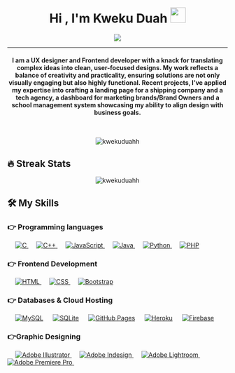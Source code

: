 <h1 align="center">Hi , I'm Kweku Duah <img src="https://media.giphy.com/media/hvRJCLFzcasrR4ia7z/giphy.gif" width="35"></h1>
<p align="center">
  <a href="https://github.com/kwekuduahh/readme-typing-svg"><img src="https://readme-typing-svg.herokuapp.com?lines=User+Experience+Designer;Frontend+Developer;UI+Designer;Always learning new things&amp;center=true&amp;width=500&amp;height=50"></a>
</p>
<hr>
<h4 align="center">I am a UX designer and Frontend developer with a knack for translating complex ideas into clean, user-focused designs. My work reflects a balance of creativity and practicality, ensuring solutions are not only visually engaging but also highly functional. Recent projects, I’ve applied my expertise into crafting a landing page for a shipping company and a tech agency, a dashboard for marketing brands/Brand Owners and a school management system showcasing my ability to align design with business goals.</h4>
<br>
<p align="center">
  <img src="https://komarev.com/ghpvc/?username=kwekuduahh&amp;label=Profileviews&amp;color=0e75b6&amp;style=plastic" alt="kwekuduahh"> 
</p>
<h2 id="-streak-stats">🔥 Streak Stats</h2>
<p align="center"><img src="https://github-readme-streak-stats.herokuapp.com/?user=kwekuduahh&amp;theme=algolia" alt="kwekuduahh"></p>
<h2 id="️-my-skills">🛠️ My Skills</h2>
<h3 id="-programming-languages">👉 Programming languages</h3>
<p align="left"> 
    
  <a href="https://www.cprogramming.com/" target="_blank"> 
    <img alt="C" src="https://img.shields.io/badge/C -#2370ED.svg?logo=c&amp;logoColor=white">
  </a> 
   
  <a href="https://www.w3schools.com/cpp/" target="_blank"> 
    <img alt="C++" src="https://img.shields.io/badge/C++ -#00599C.svg?logo=c++&amp;logoColor=white">
  </a> 
   
  <a href="https://developer.mozilla.org/en-US/docs/Web/JavaScript" target="_blank"> 
     <img alt="JavaScript" src="https://img.shields.io/badge/JavaScript -#F7DF1E.svg?logo=javascript&amp;logoColor=black">
   </a>
   
  <a href="https://www.java.com" target="_blank"> 
    <img alt="Java" src="https://img.shields.io/badge/Java-#007396.svg?logo=java&amp;logoColor=white">
  </a>
   
   <a href="https://www.python.org" target="_blank">
    <img alt="Python" src="https://img.shields.io/badge/Python -#14354C.svg?logo=python&amp;logoColor=white">
  </a>
   
  <a href="https://www.php.net/">
    <img alt="PHP" src="https://img.shields.io/badge/PHP-#777BB4.svg?logo=php&amp;logoColor=white">
  </a>
</p>
<h3 id="-frontend-development">👉 Frontend Development</h3>
<p align="left"> 
    
  <a href="https://www.w3.org/html/" target="_blank"> 
   <img alt="HTML" src="https://img.shields.io/badge/HTML5 -#E34F26.svg?logo=html5&amp;logoColor=white">
  </a>   
   
  <a href="https://www.w3schools.com/css/" target="_blank">
    <img alt="CSS" src="https://img.shields.io/badge/CSS -#1572B6.svg?logo=css3&amp;logoColor=white">
  </a> 
    
  <a href="https://getbootstrap.com" target="_blank"> 
    <img alt="Bootstrap" src="https://img.shields.io/badge/Bootstrap-#563D7C.svg?style=flat&amp;logo=bootstrap&amp;logoColor=white">
  </a>
</p>
<h3 id="-databases--cloud-hosting">👉 Databases &amp; Cloud Hosting</h3>
<p align="left">
   
    <a href="https://www.mysql.com/"><img alt="MySQL" src="https://img.shields.io/badge/MySQL-#00f.svg?style=flat&amp;llogo=mysql&amp;logoColor=white"></a>
   
    <a href="https://www.sqlite.org/"><img alt="SQLite" src="https://img.shields.io/badge/sqlite-#07405e.svg?style=flat&amp;logo=sqlite&amp;logoColor=white"></a>
   
    <a href="https://www.github.com"><img alt="GitHub Pages" src="https://img.shields.io/badge/GitHub Pages-#327FC7.svg?style=flat&amp;llogo=github&amp;logoColor=white"></a>
   
    <a href="https://www.heroku.com/"><img alt="Heroku" src="https://img.shields.io/badge/Heroku -#430098.svg?logo=heroku&amp;logoColor=white"></a>  
   
    <a href="https://firebase.google.com/"><img alt="Firebase" src="https://img.shields.io/badge/Firebase-#316192.svg?logo=firebase&amp;logoColor=white"></a>
 </p>
<h3 id="graphic-designing">👉Graphic Designing</h3>
<p align="left">
   
   <a href="https://www.adobe.com/in/products/illustrator.html" target="_blank"> 
    <img alt="Adobe Illustrator" src="https://img.shields.io/badge/Adobe Illustrator-#FF9A00.svg?style=flat&amp;logo=adobeillustrator&amp;logoColor=white">
  </a> 
   
  <a href="https://www.adobe.com/in/products/indesign.html" target="_blank"> 
    <img alt="Adobe Indesign" src="https://img.shields.io/badge/Adobe Indesign-�49a0.svg?style=flat&amp;logo=adobeindesign&amp;logoColor=white"> 
  </a> 
     
  <a href="https://www.adobe.com/in/products/photoshop-lightroom.html" target="_blank"> 
    <img alt="Adobe Lightroom" src="https://img.shields.io/badge/Adobe Lightroom-#00f.svg?style=flat&amp;logo=adobelightroom&amp;logoColor=white">
  </a>
    
  <a href="https://www.adobe.com/in/products/premiere.html" target="_blank"> 
   <img alt="Adobe Premiere Pro" src="https://img.shields.io/badge/Adobe Premiere Pro-#00f.svg?style=flat&amp;logo=adobepremierepro&amp;logoColor=white">
  </a>
     
  <a href="

